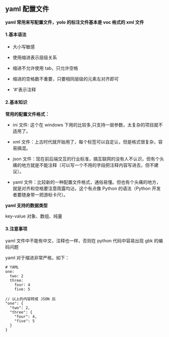 ## yaml 配置文件

**yaml 常用来写配置文件，yolo 的标注文件基本是 voc 格式的 xml 文件**

#### **1.基本语法**

- 大小写敏感

- 使用缩进表示层级关系

- 缩进不允许使用 tab，只允许空格

- 缩进的空格数不重要，只要相同层级的元素左对齐即可

- '#'表示注释

#### 2.基本知识

**常用的配置文件格式：**

- ini 文件: 这个在 windows 下用的比较多,只支持一层参数，太复杂的项目就不适用了。

- xml 文件：上古时代就开始用了，每个标签可以自定认，但是格式很复杂，容易搞混。

- json 文件：现在前后端交互的行业标准，搞互联网的没有人不认识，但有个头痛的地方就是不能注释（可以写一个不用的字段把注释内容写进去，但不建议）。

- yaml 文件：比较新的一种配置文件格式，通俗易懂。但也有个头痛的地方，就是对齐和空格要注意雨露均沾，这个有点像 Python 的语法（Python 开发者要随身带一把游标卡尺）。

**yaml 支持的数据类型**

key-value 对象、数组、纯量

#### 3.注意事项

yaml 文件中不能有中文，注释也一样，否则在 python 代码中容易出现 gbk 的编码问题

yaml 对于缩进非常严格，如下：

    # YAML
    one:
      two: 2
      three:
        four: 4
        five: 5

    // 以上的内容转成 JSON 后
    "one": {
      "two": 2,
      "three": {
        "four": 4,
        "five": 5
      }
    }
